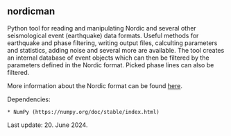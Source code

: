 ## nordicman
Python tool for reading and manipulating Nordic and several other seismological event (earthquake) data formats. Useful methods for earthquake and phase filtering, writing output files, calculting parameters and statistics, adding noise and several more are available. The tool creates an internal database of event objects which can then be filtered by the parameters defined in the Nordic format. Picked phase lines can also be filtered.

More information about the Nordic format can be found [here](http://seis.geus.net/software/seisan/node234.html).

Dependencies:

    * NumPy (https://numpy.org/doc/stable/index.html)

Last update: 20. June 2024.
